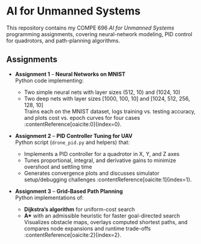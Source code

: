 # AI for Unmanned Systems

This repository contains my COMPE 696 *AI for Unmanned Systems* programming assignments, covering neural-network modeling, PID control for quadrotors, and path-planning algorithms.

## Assignments

- **Assignment 1** – **Neural Networks on MNIST**  
  Python code implementing:  
  - Two simple neural nets with layer sizes (512, 10) and (1024, 10)  
  - Two deep nets with layer sizes [1000, 100, 10] and [1024, 512, 256, 128, 10]  
  Trains each on the MNIST dataset, logs training vs. testing accuracy, and plots cost vs. epoch curves for four cases :contentReference[oaicite:0]{index=0}.

- **Assignment 2** – **PID Controller Tuning for UAV**  
  Python script (`drone_pid.py` and helpers) that:  
  - Implements a PID controller for a quadrotor in X, Y, and Z axes  
  - Tunes proportional, integral, and derivative gains to minimize overshoot and settling time  
  - Generates convergence plots and discusses simulator setup/debugging challenges :contentReference[oaicite:1]{index=1}.

- **Assignment 3** – **Grid-Based Path Planning**  
  Python implementations of:  
  - **Dijkstra’s algorithm** for uniform-cost search  
  - **A\*** with an admissible heuristic for faster goal-directed search  
  Visualizes obstacle maps, overlays computed shortest paths, and compares node expansions and runtime trade-offs :contentReference[oaicite:2]{index=2}.
